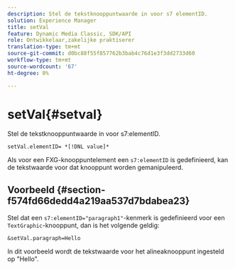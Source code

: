 ```yaml
---
description: Stel de tekstknooppuntwaarde in voor s7 elementID.
solution: Experience Manager
title: setVal
feature: Dynamic Media Classic, SDK/API
role: Ontwikkelaar,zakelijke praktiserer
translation-type: tm+mt
source-git-commit: d0bc88f55f857762b3bab4c76d1e3f3dd2733d60
workflow-type: tm+mt
source-wordcount: '67'
ht-degree: 0%

---
```



# setVal{#setval}

Stel de tekstknooppuntwaarde in voor s7:elementID.

`setVal.elementID= *[!DNL value]*`

Als voor een FXG-knooppuntelement een `s7:elementID` is gedefinieerd, kan de tekstwaarde voor dat knooppunt worden gemanipuleerd.

## Voorbeeld {#section-f574fd66dedd4a219aa537d7bdabea23}

Stel dat een `s7:elementID="paragraph1"`-kenmerk is gedefinieerd voor een `TextGraphic`-knooppunt, dan is het volgende geldig:

`&setVal.paragraph=Hello`

In dit voorbeeld wordt de tekstwaarde voor het alineaknooppunt ingesteld op &quot;Hello&quot;.
